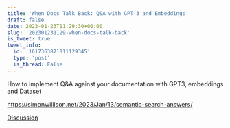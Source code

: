 ```yaml
---
title: 'When Docs Talk Back: Q&A with GPT-3 and Embeddings'
draft: false
date: 2023-01-23T11:29:30+00:00
slug: '202301231129-when-docs-talk-back'
is_tweet: true
tweet_info:
  id: '1617363871811129345'
  type: 'post'
  is_thread: False
---
```




How to implement Q&amp;A against your documentation with GPT3, embeddings and Dataset

<https://simonwillison.net/2023/Jan/13/semantic-search-answers/>

[Discussion](https://x.com/sytelus/status/1617363871811129345)

